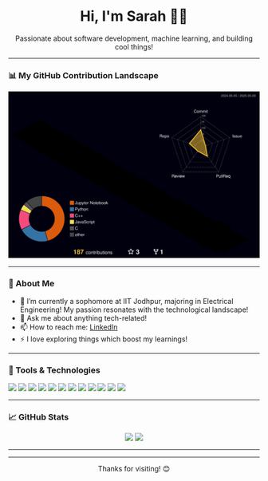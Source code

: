<!-- Hi there 👋 -->
<h1 align="center">Hi, I'm Sarah 👩‍💻</h1>
<p align="center">
  Passionate about software development, machine learning, and building cool things! 
</p>

---

### 📊 My GitHub Contribution Landscape
<p align="center">
  <img src="./profile-3d-contrib/profile-night-rainbow.svg" alt="3D GitHub Profile" />
</p>

---

### 🚀 About Me

- 🌱 I’m currently a sophomore at IIT Jodhpur, majoring in Electrical Engineering! My passion resonates with the technological landscape!
- 💬 Ask me about anything tech-related!
- 📫 How to reach me: [LinkedIn]([https://linkedin.com/in/YOURUSERNAME](https://www.linkedin.com/in/sarahfatima12/)) 
- ⚡ I love exploring things which boost my learnings!

---

### 🧰 Tools & Technologies

<p>
  <img src="https://img.shields.io/badge/Code-JavaScript-informational?style=flat&logo=javascript&logoColor=white&color=F7DF1E" />
  <img src="https://img.shields.io/badge/Code-Python-informational?style=flat&logo=python&logoColor=white&color=3776AB" />
  <img src="https://img.shields.io/badge/Code-C-informational?style=flat&logo=c&logoColor=white&color=00599C" />
  <img src="https://img.shields.io/badge/Code-C%2B%2B-informational?style=flat&logo=c%2B%2B&logoColor=white&color=00599C" />
  <img src="https://img.shields.io/badge/Framework-React-informational?style=flat&logo=react&logoColor=white&color=61DAFB" />
  <img src="https://img.shields.io/badge/Framework-Tailwind%20CSS-informational?style=flat&logo=tailwind-css&logoColor=white&color=38B2AC" />
  <img src="https://img.shields.io/badge/Framework-FastAPI-informational?style=flat&logo=fastapi&logoColor=white&color=009688" />
  <img src="https://img.shields.io/badge/Library-PyTorch-informational?style=flat&logo=pytorch&logoColor=white&color=EE4C2C" />
  <img src="https://img.shields.io/badge/Tools-Docker-informational?style=flat&logo=docker&logoColor=white&color=2496ED" />
  <img src="https://img.shields.io/badge/Tools-Git-informational?style=flat&logo=git&logoColor=white&color=F05032" />
  <img src="https://img.shields.io/badge/IDE-VS%20Code-informational?style=flat&logo=visual-studio-code&logoColor=white&color=007ACC" />
  <img src="https://img.shields.io/badge/Design-Figma-informational?style=flat&logo=figma&logoColor=white&color=F24E1E" />
</p>


---

### 📈 GitHub Stats

<p align="center">
  <img src="https://github-readme-stats.vercel.app/api?username=sarahfatima1205&show_icons=true&theme=radical" width="45%" />
  <img src="https://github-readme-streak-stats.herokuapp.com/?user=sarahfatima1205&theme=radical" width="45%" />
</p>

---

---

<p align="center">Thanks for visiting! 😊</p>
